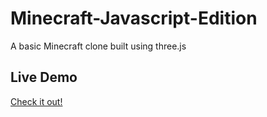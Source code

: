 # Minecraft-Javascript-Edition
A basic Minecraft clone built using three.js

## Live Demo
[Check it out!](minecraft-javascript-edition.netlify.app)
